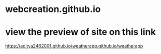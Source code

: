# webcreation.github.io
# view the preview of site on this link
https://aditya2462001.github.io/weatherapp.github.io/weatherapp
